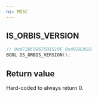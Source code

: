```yaml
---
ns: MISC
---
```

## IS_ORBIS_VERSION

```c
// 0xA72BC0B675B1519E 0x40282018
BOOL IS_ORBIS_VERSION();
```

## Return value
Hard-coded to always return 0.